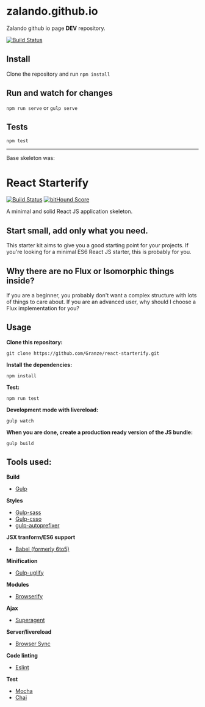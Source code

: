 # zalando.github.io 

Zalando github io page **DEV** repository.

[![Build Status](https://travis-ci.org/zalando/zalando.github.io-dev.svg?branch=dev)](https://travis-ci.org/zalando/zalando.github.io-dev)


## Install

Clone the repository and run ```npm install```

## Run and watch for changes

```npm run serve``` or ```gulp serve```

## Tests

```npm test```


-------------------

Base skeleton was:

# React Starterify


[![Build Status](https://travis-ci.org/Granze/react-starterify.svg?branch=master)](https://travis-ci.org/Granze/react-starterify)
[![bitHound Score](https://www.bithound.io/github/Granze/react-starterify/badges/score.svg)](https://www.bithound.io/github/Granze/react-starterify/master)

A minimal and solid React JS application skeleton.

## Start small, add only what you need.

This starter kit aims to give you a good starting point for your projects. If you're looking for a minimal ES6 React JS starter, this is probably for you.

## Why there are no Flux or Isomorphic things inside?

If you are a beginner, you probably don't want a complex structure with lots of things to care about.
If you are an advanced user, why should I choose a Flux implementation for you? 

## Usage

__Clone this repository:__

`git clone https://github.com/Granze/react-starterify.git`

__Install the dependencies:__

`npm install`

__Test:__

`npm run test`

__Development mode with livereload:__

`gulp watch`

__When you are done, create a production ready version of the JS bundle:__

`gulp build`

## Tools used:

__Build__
- [Gulp](http://gulpjs.com/)

__Styles__
- [Gulp-sass](https://www.npmjs.org/package/gulp-sass)
- [Gulp-csso](https://www.npmjs.org/package/gulp-csso)
- [gulp-autoprefixer](https://www.npmjs.org/package/gulp-autoprefixer)

__JSX tranform/ES6 support__
- [Babel (formerly 6to5)](https://github.com/babel/babel)

__Minification__
- [Gulp-uglify](https://github.com/terinjokes/gulp-uglify/)

__Modules__
- [Browserify](http://browserify.org/)

__Ajax__
- [Superagent](http://visionmedia.github.io/superagent/)

__Server/livereload__
- [Browser Sync](http://www.browsersync.io/)

__Code linting__
- [Eslint](http://eslint.org/)

__Test__
- [Mocha](http://mochajs.org/)
- [Chai](http://chaijs.com/)
